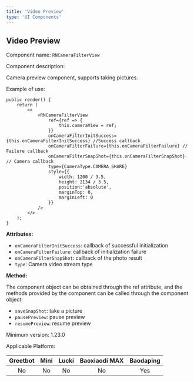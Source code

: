 ```yaml
---
title: 'Video Preview'
type: 'UI Components'
---
```


## Video Preview

Component name: `RNCameraFilterView`

Component description: 

Camera preview component, supports taking pictures.

Example of use:
```
public render() {
    return (
        <>
            <RNCameraFilterView
                ref={ref => {
                    this.cameraView = ref;
                }}
                onCameraFilterInitSuccess={this.onCameraFilterInitSuccess} //Success callback
                onCameraFilterFailure={this.onCameraFilterFailure} // Failure callback
                onCameraFilterSnapShot={this.onCameraFilterSnapShot} // Camera callback
                type={CameraType.CAMERA_SHARE}
                style={{
                    width: 1200 / 3.5,
                    height: 2134 / 3.5,
                    position:'absolute',
                    marginTop: 0,
                    marginLeft: 0
                }}
            />
        </>
    );
}
```

**Attributes:**

- `onCameraFilterInitSuccess`: callback of successful initialization
- `onCameraFilterFailure`: callback of initialization failure
- `onCameraFilterSnapShot`: callback of the photo result
- `type`: Camera video stream type

**Method:**

The component object can be obtained through the ref attribute, and the methods provided by the component can be called through the component object:

- `saveSnapShot`: take a picture
- `pausePreview`: pause preview
- `resumePreview`: resume preview

Minimum version: 1.23.0

Applicable Platform:

<div class="fixed-table bordered-table">

|Greetbot|Mini|Lucki|Baoxiaodi MAX|Baodaping|
|:-:|:-:|:-:|:-:|:-:|
|No|No|No|No|Yes|

</div>
